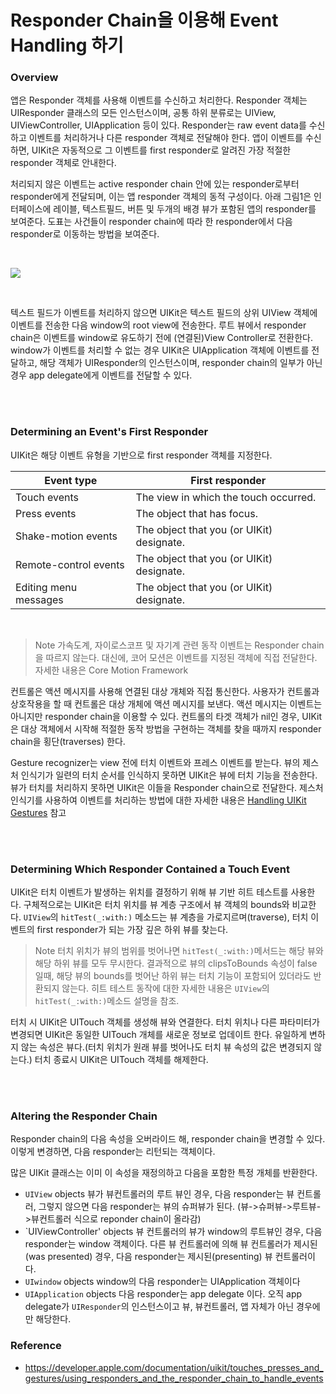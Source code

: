 # Responder Chain을 이용해 Event Handling 하기





### Overview

앱은 Responder 객체를 사용해 이벤트를 수신하고 처리한다. Responder 객체는 UIResponder 클래스의 모든 인스턴스이며, 공통 하위 분류로는 UIView, UIViewController, UIApplication 등이 있다. Responder는 raw event data를 수신하고 이벤트를 처리하거나 다른 responder 객체로 전달해야 한다. 앱이 이벤트를 수신하면, UIKit은 자동적으로 그 이벤트를 first responder로 알려진 가장 적절한 responder 객체로 안내한다.

처리되지 않은 이벤트는 active responder chain 안에 있는 responder로부터 responder에게 전달되며, 이는 앱 responder 객체의 동적 구성이다. 아래 그림1은 인터페이스에 레이블, 텍스트필드, 버튼 및 두개의 배경 뷰가 포함된 앱의 responder를 보여준다. 도표는 사건들이 responder chain에 따라 한 responder에서 다음 responder로 이동하는 방법을 보여준다.

<br>

![](https://images.velog.io/images/delmasong/post/0121fcd4-c087-4cc7-8dcc-145de3fc012c/%EC%8A%A4%ED%81%AC%EB%A6%B0%EC%83%B7%202020-03-21%20%EC%98%A4%ED%9B%84%209.56.36.png)

<br>

텍스트 필드가 이벤트를 처리하지 않으면 UIKit은 텍스트 필드의 상위 UIView 객체에 이벤트를 전송한 다음 window의 root view에 전송한다. 루트 뷰에서 responder chain은 이벤트를 window로 유도하기 전에 (연결된)View Controller로 전환한다. window가 이벤트를 처리할 수 없는 경우 UIKit은 UIApplication 객체에 이벤트를 전달하고, 해당 객체가 UIResponder의 인스턴스이며, responder chain의 일부가 아닌 경우 app delegate에게 이벤트를 전달할 수 있다. 

<br>
<br>

### Determining an Event's First Responder
UIKit은 해당 이벤트 유형을 기반으로 first responder 객체를 지정한다.

| Event type            | First responder                           |
| --------------------- | ----------------------------------------- |
| Touch events          | The view in which the touch occurred.     |
| Press events          | The object that has focus.                |
| Shake-motion events   | The object that you (or UIKit) designate. |
| Remote-control events | The object that you (or UIKit) designate. |
| Editing menu messages | The object that you (or UIKit) designate. |

<br>


> Note
> 가속도계, 자이로스코프 및 자기계 관련 동작 이벤트는 Responder chain을 따르지 않는다. 대신에, 코어 모션은 이벤트를 지정된 객체에 직접 전달한다. 자세한 내용은 Core Motion Framework

컨트롤은 액션 메시지를 사용해 연결된 대상 개체와 직접 통신한다. 사용자가 컨트롤과 상호작용을 할 때 컨트롤은 대상 개체에 액션 메시지를 보낸다. 액션 메시지는 이벤트는 아니지만 responder chain을 이용할 수 있다. 컨트롤의 타겟 객체가 nil인 경우, UIKit은 대상 객체에서 시작해 적절한 동작 방법을 구현하는 객체를 찾을 때까지 responder chain을 횡단(traverses) 한다. 

Gesture recognizer는 view 전에 터치 이벤트와 프레스 이벤트를 받는다. 뷰의 제스처 인식기가 일련의 터치 순서를 인식하지 못하면 UIKit은 뷰에 터치 기능을 전송한다. 뷰가 터치를 처리하지 못하면 UIKit은 이들을 Responder chain으로 전달한다. 제스처 인식기를 사용하여 이벤트를 처리하는 방법에 대한 자세한 내용은 [Handling UIKit Gestures](https://developer.apple.com/documentation/uikit/touches_presses_and_gestures/handling_uikit_gestures) 참고


<br>
<br>

### Determining Which Responder Contained a Touch Event
UIKit은 터치 이벤트가 발생하는 위치를 결정하기 위해 뷰 기반 히트 테스트를 사용한다. 구체적으로는 UIKit은 터치 위치를 뷰 계층 구조에서 뷰 객체의 bounds와 비교한다. `UIView`의 `hitTest(_:with:)` 메소드는 뷰 계층을 가로지르며(traverse), 터치 이벤트의 first responder가 되는 가장 깊은 하위 뷰를 찾는다. 

> Note
> 터치 위치가 뷰의 범위를 벗어나면 `hitTest(_:with:)`메서드는 해당 뷰와 해당 하위 뷰를 모두 무시한다. 결과적으로 뷰의 clipsToBounds 속성이 false 일때, 해당 뷰의 bounds를 벗어난 하위 뷰는 터치 기능이 포함되어 있더라도 반환되지 않는다. 히트 테스트 동작에 대한 자세한 내용은 `UIView`의 `hitTest(_:with:)`메소드 설명을 참조. 

터치 시 UIKit은 UITouch 객체를 생성해 뷰와 연결한다. 터치 위치나 다른 파타미터가 변경되면 UIKit은 동일한 UITouch 개체를 새로운 정보로 업데이트 한다. 유일하게 변하지 않는 속성은 뷰다.(터치 위치가 원래 뷰를 벗어나도 터치 뷰 속성의 값은 변경되지 않는다.) 터치 종료시 UIKit은 UITouch 객체를 해제한다.

<br>
<br>

### Altering the Responder Chain

Responder chain의 다음 속성을 오버라이드 해, responder chain을 변경할 수 있다. 이렇게 변경하면, 다음 responder는 리턴되는 객체이다.

많은 UIKit 클래스는 이미 이 속성을 재정의하고 다음을 포함한 특정 개체를 반환한다.

- `UIView` objects
뷰가 뷰컨트롤러의 루트 뷰인 경우, 다음 responder는 뷰 컨트롤러, 그렇지 않으면 다음 responder는 뷰의 슈퍼뷰가 된다. (뷰->슈퍼뷰->루트뷰->뷰컨트롤러 식으로 reponder chain이 올라감)
- `UIViewController' objects
뷰 컨트롤러의 뷰가 window의 루트뷰인 경우, 다음 responder는 window 객체이다.
다른 뷰 컨트롤러에 의해 뷰 컨트롤러가 제시된(was presented) 경우, 다음 responder는 제시된(presenting) 뷰 컨트롤러이다.
- `UIwindow` objects
window의 다음 responder는 UIApplication 객체이다
- `UIApplication` objects
다음 responder는 app delegate 이다. 오직 app delegate가 `UIResponder`의 인스턴스이고 뷰, 뷰컨트롤러, 앱 자체가 아닌 경우에만 해당한다.



### Reference
- https://developer.apple.com/documentation/uikit/touches_presses_and_gestures/using_responders_and_the_responder_chain_to_handle_events